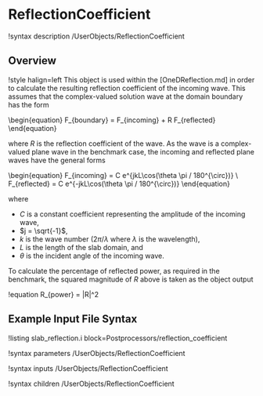# ReflectionCoefficient

!syntax description /UserObjects/ReflectionCoefficient

## Overview

!style halign=left
This object is used within the [OneDReflection.md] in order to calculate the
resulting reflection coefficient of the incoming wave. This assumes that the
complex-valued solution wave at the domain boundary has the form

\begin{equation}
  F_{boundary} = F_{incoming} + R F_{reflected}
\end{equation}

where $R$ is the reflection coefficient of the wave. As the wave is a
complex-valued plane wave in the benchmark case, the incoming and reflected plane
waves have the general forms

\begin{equation}
  F_{incoming} = C e^{jkL\cos(\theta \pi / 180^{\circ})} \\
  F_{reflected} = C e^{-jkL\cos(\theta \pi / 180^{\circ})}
\end{equation}

where

- $C$ is a constant coefficient representing the amplitude of the incoming wave,
- $j = \sqrt{-1}$,
- $k$ is the wave number ($2 \pi / \lambda$ where $\lambda$ is the wavelength),
- $L$ is the length of the slab domain, and
- $\theta$ is the incident angle of the incoming wave.

To calculate the percentage of reflected power, as required in the benchmark,
the squared magnitude of $R$ above is taken as the object output

!equation
R_{power} = |R|^2

## Example Input File Syntax

!listing slab_reflection.i block=Postprocessors/reflection_coefficient

!syntax parameters /UserObjects/ReflectionCoefficient

!syntax inputs /UserObjects/ReflectionCoefficient

!syntax children /UserObjects/ReflectionCoefficient
